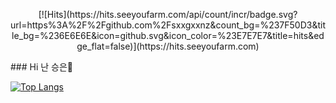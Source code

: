 <p align=center>[![Hits](https://hits.seeyoufarm.com/api/count/incr/badge.svg?url=https%3A%2F%2Fgithub.com%2Fsxxgxxnz&count_bg=%237F50D3&title_bg=%236E6E6E&icon=github.svg&icon_color=%23E7E7E7&title=hits&edge_flat=false)](https://hits.seeyoufarm.com)
</p>
### Hi 난 승은👋

[![Top Langs](https://github-readme-stats.vercel.app/api/top-langs/?username=sxxgxxnz&layout=compact)](https://github.com/anuraghazra/github-readme-stats)


<!--
**sxxgxxnz/sxxgxxnz** is a ✨ _special_ ✨ repository because its `README.md` (this file) appears on your GitHub profile.

Here are some ideas to get you started:

- 🔭 I’m currently working on ...
- 🌱 I’m currently learning ...
- 👯 I’m looking to collaborate on ...
- 🤔 I’m looking for help with ...
- 💬 Ask me about ...
- 📫 How to reach me: ...
- 😄 Pronouns: ...
- ⚡ Fun fact: ...
-->
